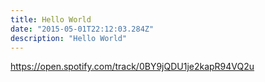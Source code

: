 ```yaml
---
title: Hello World
date: "2015-05-01T22:12:03.284Z"
description: "Hello World"
---
```


https://open.spotify.com/track/0BY9jQDU1je2kapR94VQ2u

